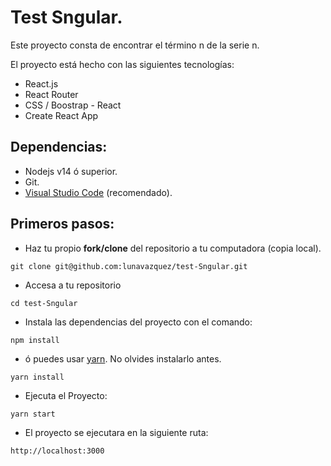 # Test Sngular.

Este proyecto consta de encontrar el término n de la serie n.

El proyecto está hecho con las siguientes tecnologías:

- React.js
- React Router
- CSS / Boostrap - React
- Create React App

## Dependencias:

- Nodejs v14 ó superior.
- Git.
- [Visual Studio Code](https://code.visualstudio.com/) (recomendado).

## Primeros pasos:

- Haz tu propio **fork/clone** del repositorio a tu computadora (copia local).

```
git clone git@github.com:lunavazquez/test-Sngular.git
```

- Accesa a tu repositorio

```
cd test-Sngular
```

- Instala las dependencias del proyecto con el comando:

```
npm install
```

- ó puedes usar [yarn](https://classic.yarnpkg.com/en/docs/install/#mac-stable). No olvides instalarlo antes.

```
yarn install
```

- Ejecuta el Proyecto:

```
yarn start
```

- El proyecto se ejecutara en la siguiente ruta:

```
http://localhost:3000
```
